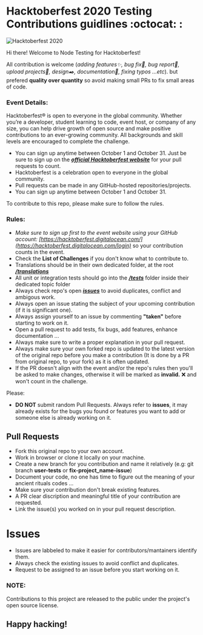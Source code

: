 # Hacktoberfest 2020 Testing Contributions guidlines :octocat: :

![Hacktoberfest 2020](https://www.pixenli.com/image/vYNOOoRQ)

Hi there! Welcome to Node Testing for Hacktoberfest!

All contribution is welcome (_adding features✨, bug fix🔧, bug report🐛, upload projects📱, design✒️, documentation📝, fixing typos ...etc_). but prefered **quality over quantity** so avoid making small PRs to fix small areas of code.

### Event Details:

Hacktoberfest® is open to everyone in the global community. Whether you’re a developer, student learning to code, event host, or company of any size, you can help drive growth of open source and make positive contributions to an ever-growing community. All backgrounds and skill levels are encouraged to complete the challenge.

- You can sign up anytime between October 1 and October 31. Just be sure to sign up on the **_[official Hacktoberfest website](https://hacktoberfest.digitalocean.com/login)_** for your pull requests to count.
- Hacktoberfest is a celebration open to everyone in the global community.
- Pull requests can be made in any GitHub-hosted repositories/projects.
- You can sign up anytime between October 1 and October 31.

To contribute to this repo, please make sure to follow the rules.

### Rules:

- _Make sure to sign up first to the event website using your GitHub account: [https://hacktoberfest.digitalocean.com/](https://hacktoberfest.digitalocean.com/login)_ so your contribution counts in the event.
- Check the **List of Challenges** if you don't know what to contribute to.
- Translations should be in their own dedicated folder, at the root **_[/translations](../translations)_**
- All unit or integration tests should go into the **_[/tests](../tests)_** folder inside their dedicated topic folder
- Always check repo's open **_[issues](issues)_** to avoid duplicates, conflict and ambigous work.
- Always open an issue stating the subject of your upcoming contribution (if it is significant one).
- Always assign yourself to an issue by commenting **"taken"** before starting to work on it.
- Open a pull request to add tests, fix bugs, add features, enhance documentation ...
- Always make sure to write a proper explanation in your pull request.
- Always make sure your own forked repo is updated to the latest version of the original repo before you make a contribution (It is done by a PR from original repo, to your fork) as it is often updated.
- If the PR doesn't align with the event and/or the repo's rules then you'll be asked to make changes, otherwise it will be marked as **invalid.** :x: and won't count in the challenge.

Please:

- **DO NOT** submit random Pull Requests. Always refer to **issues**, it may already exists for the bugs you found or features you want to add or someone else is already working on it.

## Pull Requests

- Fork this original repo to your own account.
- Work in browser or clone it locally on your machine.
- Create a new branch for you contribution and name it relatively (e.g: git branch **user-tests** or **fix-project_name-issue**)
- Document your code, no one has time to figure out the meaning of your ancient rituals codes ...
- Make sure your contribution don't break existing features.
- A PR clear discription and meaningful title of your contribution are requested.
- Link the issue(s) you worked on in your pull request description.

# Issues

- Issues are labbeled to make it easier for contributors/mantainers identify them.
- Always check the existing issues to avoid conflict and duplicates.
- Request to be assigned to an issue before you start working on it.

### NOTE:

Contributions to this project are released to the public under the project's open source license.

## Happy hacking!
